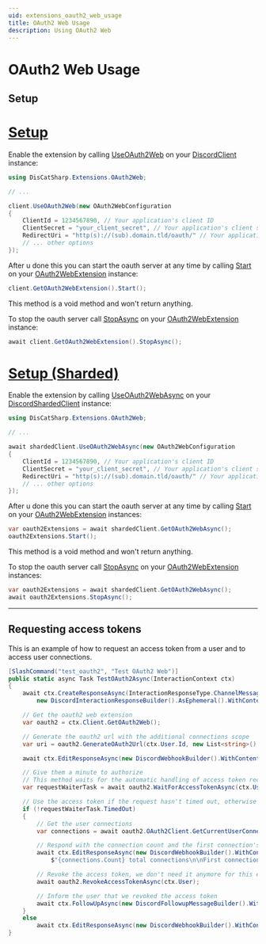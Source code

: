 ```yaml
---
uid: extensions_oauth2_web_usage
title: OAuth2 Web Usage
description: Using OAuth2 Web
---
```


# OAuth2 Web Usage

## Setup

# [Setup](#tab/single)

Enable the extension by calling [UseOAuth2Web](xref:DisCatSharp.Extensions.OAuth2Web.ExtensionMethods.UseOAuth2Web*) on your [DiscordClient](xref:DisCatSharp.DiscordClient) instance:

```cs
using DisCatSharp.Extensions.OAuth2Web;

// ...

client.UseOAuth2Web(new OAuth2WebConfiguration
{
    ClientId = 1234567890, // Your application's client ID
    ClientSecret = "your_client_secret", // Your application's client secret
    RedirectUri = "http(s)://(sub).domain.tld/oauth/" // Your application's redirect URI
    // ... other options
});
```

After u done this you can start the oauth server at any time by calling [Start](xref:DisCatSharp.Extensions.OAuth2Web.OAuth2WebExtension.Start*) on your [OAuth2WebExtension](xref:DisCatSharp.Extensions.OAuth2Web.OAuth2WebExtension) instance:

```cs
client.GetOAuth2WebExtension().Start();
```

This method is a void method and won't return anything.

To stop the oauth server call [StopAsync](xref:DisCatSharp.Extensions.OAuth2Web.OAuth2WebExtension.StopAsync*) on your [OAuth2WebExtension](xref:DisCatSharp.Extensions.OAuth2Web.OAuth2WebExtension) instance:

```cs
await client.GetOAuth2WebExtension().StopAsync();
```

# [Setup (Sharded)](#tab/sharded)

Enable the extension by calling [UseOAuth2WebAsync](xref:DisCatSharp.Extensions.OAuth2Web.ExtensionMethods.UseOAuth2WebAsync*) on your [DiscordShardedClient](xref:DisCatSharp.DiscordShardedClient) instance:

```cs
using DisCatSharp.Extensions.OAuth2Web;

// ...

await shardedClient.UseOAuth2WebAsync(new OAuth2WebConfiguration
{
    ClientId = 1234567890, // Your application's client ID
    ClientSecret = "your_client_secret", // Your application's client secret
    RedirectUri = "http(s)://(sub).domain.tld/oauth/" // Your application's redirect URI
    // ... other options
});
```

After u done this you can start the oauth server at any time by calling [Start](xref:DisCatSharp.Extensions.OAuth2Web.OAuth2WebExtension.Start*) on your [OAuth2WebExtension](xref:DisCatSharp.Extensions.OAuth2Web.OAuth2WebExtension) instances:

```cs
var oauth2Extensions = await shardedClient.GetOAuth2WebAsync();
oauth2Extensions.Start();
```

This method is a void method and won't return anything.

To stop the oauth server call [StopAsync](xref:DisCatSharp.Extensions.OAuth2Web.OAuth2WebExtension.StopAsync*) on your [OAuth2WebExtension](xref:DisCatSharp.Extensions.OAuth2Web.OAuth2WebExtension) instances:

```cs
var oauth2Extensions = await shardedClient.GetOAuth2WebAsync();
await oauth2Extensions.StopAsync();
```
---

## Requesting access tokens

This is an example of how to request an access token from a user and to access user connections.

```cs
[SlashCommand("test_oauth2", "Test OAuth2 Web")]
public static async Task TestOAuth2Async(InteractionContext ctx)
{
    await ctx.CreateResponseAsync(InteractionResponseType.ChannelMessageWithSource,
        new DiscordInteractionResponseBuilder().AsEphemeral().WithContent("Please wait.."));

    // Get the oauth2 web extension
    var oauth2 = ctx.Client.GetOAuth2Web();

    // Generate the oauth2 url with the additional connections scope
    var uri = oauth2.GenerateOAuth2Url(ctx.User.Id, new List<string>() { "identify", "connections" }});

    await ctx.EditResponseAsync(new DiscordWebhookBuilder().WithContent($"Please authorize via oauth at: {uri.AbsoluteUri}"));

    // Give them a minute to authorize
    // This method waits for the automatic handling of access token receiving and exchange
    var requestWaiterTask = await oauth2.WaitForAccessTokenAsync(ctx.User, uri, TimeSpan.FromMinutes(1));

    // Use the access token if the request hasn't timed out, otherwise respond with a timeout message
    if (!requestWaiterTask.TimedOut)
    {
        // Get the user connections
        var connections = await oauth2.OAuth2Client.GetCurrentUserConnectionsAsync(requestWaiterTask.Result.DiscordAccessToken);

        // Respond with the connection count and the first connection's username
        await ctx.EditResponseAsync(new DiscordWebhookBuilder().WithContent(
            $"{connections.Count} total connections\n\nFirst connection username: {connections.First().Name}"));

        // Revoke the access token, we don't need it anymore for this example
        await oauth2.RevokeAccessTokenAsync(ctx.User);

        // Inform the user that we revoked the access token
        await ctx.FollowUpAsync(new DiscordFollowupMessageBuilder().WithContent("Revoked access token"));
    }
    else
        await ctx.EditResponseAsync(new DiscordWebhookBuilder().WithContent("Timed out"));
}
```
